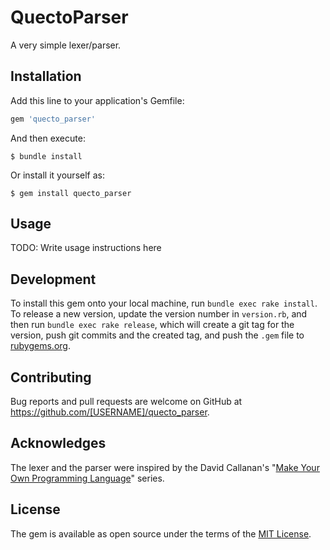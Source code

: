 # QuectoParser

A very simple lexer/parser.

## Installation

Add this line to your application's Gemfile:

```ruby
gem 'quecto_parser'
```

And then execute:

    $ bundle install

Or install it yourself as:

    $ gem install quecto_parser

## Usage

TODO: Write usage instructions here

## Development

To install this gem onto your local machine, run `bundle exec rake install`. To release a new version, update the version number in `version.rb`, and then run `bundle exec rake release`, which will create a git tag for the version, push git commits and the created tag, and push the `.gem` file to [rubygems.org](https://rubygems.org).

## Contributing

Bug reports and pull requests are welcome on GitHub at https://github.com/[USERNAME]/quecto_parser.

## Acknowledges

The lexer and the parser were inspired by the David Callanan's "[Make Your Own Programming Language](https://github.com/davidcallanan/py-myopl-code)" series.

## License

The gem is available as open source under the terms of the [MIT License](https://opensource.org/licenses/MIT).
